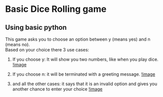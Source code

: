 # Basic Dice Rolling game

## Using basic python

This game asks you to choose an option between y (means yes) and n (means no). <br>
Based on your choice there 3 use cases:
<br>

1.  If you choose y:
    It will show you two numbers, like when you play dice.
    [!image](\images\sc1.png)

2.  If you choose n:
    it will be terminated with a greeting message.
    [!image](/images/sc3.png)
3.  and all the other cases:
    it says that it is an invalid option and gives you another chance to enter your choice
    [!image](/images/sc2.png)
